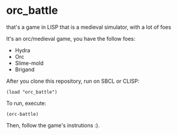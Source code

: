 # orc_battle
that's a game in LISP that is a medieval simulator, with a lot of foes

It's an orc/medieval game, you have the follow foes:

- Hydra
- Orc
- Slime-mold
- Brigand

After you clone this repository, run on SBCL or CLISP:

`(load "orc_battle")`

To run, execute:

`(orc-battle)`

Then, follow the game's instrutions :).
